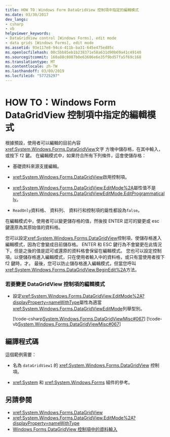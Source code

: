 ```yaml
---
title: HOW TO：Windows Form DataGridView 控制項中指定的編輯模式
ms.date: 03/30/2017
dev_langs:
- csharp
- vb
helpviewer_keywords:
- DataGridView control [Windows Forms], edit mode
- data grids [Windows Forms], edit mode
ms.assetid: 93e117e8-94c4-411b-ba31-645e475ed85c
ms.openlocfilehash: 00c5bb85eb1b238371e58a631d90b69a41c49140
ms.sourcegitcommit: 160a88c8087b0e63606e6e35f9bd57fa5f69c168
ms.translationtype: MT
ms.contentlocale: zh-TW
ms.lasthandoff: 03/09/2019
ms.locfileid: "57725297"
---
```

# <a name="how-to-specify-the-edit-mode-for-the-windows-forms-datagridview-control"></a>HOW TO：Windows Form DataGridView 控制項中指定的編輯模式
根據預設，使用者可以編輯的目前內容<xref:System.Windows.Forms.DataGridView>文字 方塊中儲存格，在其中輸入，或按下 f2 鍵。 在編輯模式中，如果符合所有下列條件，這會使儲存格：  
  
-   基礎資料來源支援編輯。  
  
-   <xref:System.Windows.Forms.DataGridView>啟用控制項。  
  
-   <xref:System.Windows.Forms.DataGridView.EditMode%2A>屬性值不是<xref:System.Windows.Forms.DataGridViewEditMode.EditProgrammatically>。  
  
-   `ReadOnly`資料格、 資料列、 資料行和控制項的屬性都設為`false`。  
  
 在編輯模式中，使用者可以變更儲存格的值，然後按 ENTER 認可的變更或 esc 鍵還原為其原始值的資料格。  
  
 您可以設定<xref:System.Windows.Forms.DataGridView>控制項，使儲存格進入編輯模式，因為它會變成目前儲存格。 ENTER 和 ESC 鍵行為不會變更在此情況下，但是之後的值是認可或還原的資料格會保留在編輯模式。 您也可以設定控制項，以便儲存格進入編輯模式，只在使用者輸入中的資料格，或只有當使用者按下 f2 鍵時，才。 最後，您可以防止儲存格進入編輯模式，但當您呼叫<xref:System.Windows.Forms.DataGridView.BeginEdit%2A>方法。  
  
### <a name="to-change-the-edit-mode-of-a-datagridview-control"></a>若要變更 DataGridView 控制項的編輯模式  
  
-   設定<xref:System.Windows.Forms.DataGridView.EditMode%2A?displayProperty=nameWithType>屬性為適當<xref:System.Windows.Forms.DataGridViewEditMode>列舉型別。  
  
     [!code-csharp[System.Windows.Forms.DataGridViewMisc#067](~/samples/snippets/csharp/VS_Snippets_Winforms/System.Windows.Forms.DataGridViewMisc/CS/datagridviewmisc.cs#067)]
     [!code-vb[System.Windows.Forms.DataGridViewMisc#067](~/samples/snippets/visualbasic/VS_Snippets_Winforms/System.Windows.Forms.DataGridViewMisc/VB/datagridviewmisc.vb#067)]  
  
## <a name="compiling-the-code"></a>編譯程式碼  
 這個範例需要：  
  
-   名為 `dataGridView1` 的 <xref:System.Windows.Forms.DataGridView> 控制項。  
  
-   
  <xref:System> 和 <xref:System.Windows.Forms> 組件的參考。  
  
## <a name="see-also"></a>另請參閱
- <xref:System.Windows.Forms.DataGridView>
- <xref:System.Windows.Forms.DataGridView.EditMode%2A?displayProperty=nameWithType>
- [Windows Forms DataGridView 控制項中的資料輸入](data-entry-in-the-windows-forms-datagridview-control.md)
